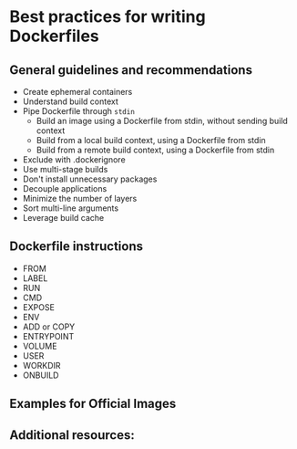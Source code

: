 # Best practices for writing Dockerfiles
## General guidelines and recommendations
- Create ephemeral containers
- Understand build context
- Pipe Dockerfile through `stdin`
  - Build an image using a Dockerfile from stdin, without sending build context
  - Build from a local build context, using a Dockerfile from stdin
  - Build from a remote build context, using a Dockerfile from stdin
- Exclude with .dockerignore
- Use multi-stage builds
- Don't install unnecessary packages
- Decouple applications
- Minimize the number of layers
- Sort multi-line arguments
- Leverage build cache
## Dockerfile instructions
- FROM
- LABEL
- RUN
- CMD
- EXPOSE
- ENV
- ADD or COPY
- ENTRYPOINT
- VOLUME
- USER
- WORKDIR
- ONBUILD
## Examples for Official Images
## Additional resources:
